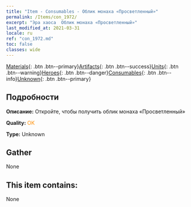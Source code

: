 ```yaml
---
title: "Item - Consumables - Облик монаха «Просветленный»"
permalink: /Items/con_1972/
excerpt: "Эра хаоса  Облик монаха «Просветленный»"
last_modified_at: 2021-03-31
locale: ru
ref: "con_1972.md"
toc: false
classes: wide
---
```

 [Materials](/ru/Items/){: .btn .btn--primary}[Artifacts](/ru/Items/Artifacts/){: .btn .btn--success}[Units](/ru/Items/Units/){: .btn .btn--warning}[Heroes](/ru/Items/Heroes/){: .btn .btn--danger}[Consumables](/ru/Items/Consumables/){: .btn .btn--info}[Unknown](/ru/Items/Unknown/){: .btn .btn--primary}

## Подробности
 **Описание:** Откройте, чтобы получить облик монаха «Просветленный»

 **Quality:** <span style="color: #FF8C00">OK</span>

 **Type:** Unknown

## Gather

  None

## This item contains:

  None

